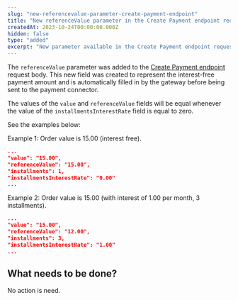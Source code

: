 ```yaml
---
slug: "new-referencevalue-parameter-create-payment-endpoint"
title: "New referenceValue parameter in the Create Payment endpoint request body"
createdAt: 2023-10-24T00:00:00.000Z
hidden: false
type: "added"
excerpt: "New parameter available in the Create Payment endpoint request body."
---
```

The `referenceValue` parameter was added to the [Create Payment endpoint](https://developers.vtex.com/docs/api-reference/payment-provider-protocol#post-/payments) request body. This new field was created to represent the interest-free payment amount and is automatically filled in by the gateway before being sent to the payment connector.

The values ​​of the `value` and `referenceValue` fields will be equal whenever the value of the `installmentsInterestRate` field is equal to zero.

See the examples below:

Example 1: Order value is 15.00 (interest free).

```json
...
"value": "15.00",
"referenceValue": "15.00",
"installments": 1,
"installmentsInterestRate": "0.00"
...
```

Example 2: Order value is 15.00 (with interest of 1.00 per month, 3 installments).

```json
...
"value": "15.00",
"referenceValue": "12.00",
"installments": 3,
"installmentsInterestRate": "1.00"
...
```
## What needs to be done?

No action is need.
